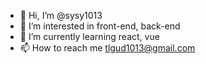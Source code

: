 - 👋 Hi, I’m @sysy1013
- 👀 I’m interested in front-end, back-end
- 🌱 I’m currently learning react, vue
- 📫 How to reach me tlgud1013@gmail.com

<!---
sysy1013/sysy1013 is a ✨ special ✨ repository because its `README.md` (this file) appears on your GitHub profile.
You can click the Preview link to take a look at your changes.
--->
